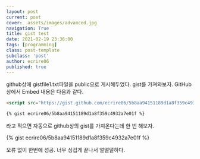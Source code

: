 ```yaml
---
layout: post
current: post
cover:  assets/images/advanced.jpg
navigation: True
title: gist test
date: 2021-02-19 23:36:00
tags: [programming]
class: post-template
subclass: 'post'
author: ecrire06
published: true
---
```


github상에 gistfile1.txt파일을 public으로 게시해두었다. gist를 가져와보자. GitHub상에서 Embed 내용은 다음과 같다.

~~~html
<script src="https://gist.github.com/ecrire06/5b8aa94151189d1a8f359c4932a7e01f.js"></script>
~~~

~~~txt
{% gist ecrire06/5b8aa94151189d1a8f359c4932a7e01f %}
~~~

라고 적으면 자동으로 github상의 gist를 가져온다는데 한 번 해보자.

{% gist ecrire06/5b8aa94151189d1a8f359c4932a7e01f %}

오류 없이 한번에 성공. 너무 싱겁게 끝나서 얼떨떨하다.